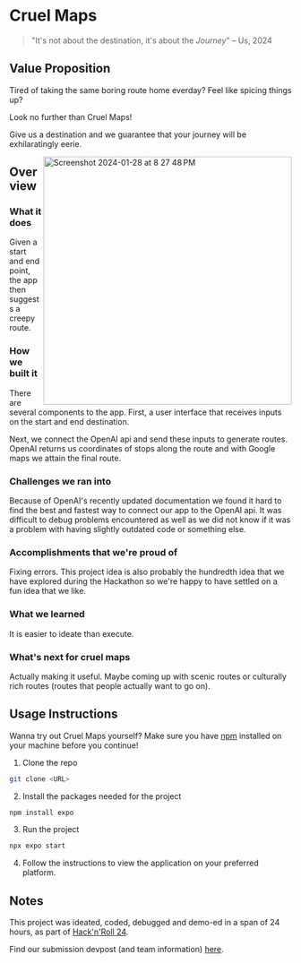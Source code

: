 # Cruel Maps
> "It's not about the destination, it's about the _Journey_" – Us, 2024

## Value Proposition
Tired of taking the same boring route home everday? Feel like spicing things up?

Look no further than Cruel Maps!

Give us a destination and we guarantee that your journey will be exhilaratingly eerie.

<img width="443" align="right" alt="Screenshot 2024-01-28 at 8 27 48 PM" src="https://github.com/Anant1902/cruel-maps/assets/19762596/8d4093a1-c050-4d22-9900-4ee6e2401030">

## Overview
### What it does

Given a start and end point, the app then suggests a creepy route.

### How we built it

There are several components to the app. First, a user interface that receives inputs on the start and end destination.

Next, we connect the OpenAI api and send these inputs to generate routes. OpenAI returns us coordinates of stops along the route and with Google maps we attain the final route.

### Challenges we ran into

Because of OpenAI's recently updated documentation we found it hard to find the best and fastest way to connect our app to the OpenAI api. It was difficult to debug problems encountered as well as we did not know if it was a problem with having slightly outdated code or something else.

### Accomplishments that we're proud of

Fixing errors. This project idea is also probably the hundredth idea that we have explored during the Hackathon so we're happy to have settled on a fun idea that we like.

### What we learned

It is easier to ideate than execute.

### What's next for cruel maps

Actually making it useful. Maybe coming up with scenic routes or culturally rich routes (routes that people actually want to go on).

## Usage Instructions

Wanna try out Cruel Maps yourself? Make sure you have [npm](https://www.npmjs.com) installed on your machine before you continue!

1. Clone the repo
```sh
git clone <URL>
```

2. Install the packages needed for the project
```sh
npm install expo
```

3. Run the project
```sh
npx expo start
```

4. Follow the instructions to view the application on your preferred platform.

## Notes
This project was ideated, coded, debugged and demo-ed in a span of 24 hours, as part of [Hack'n'Roll 24](https://hacknroll.nushackers.org).

Find our submission devpost (and team information) [here](https://devpost.com/software/cruel-maps).
